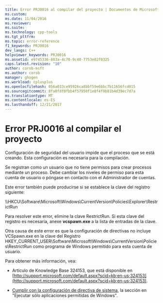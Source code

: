 ```yaml
---
title: Error PRJ0016 al compilar del proyecto | Documentos de Microsoft
ms.custom: 
ms.date: 11/04/2016
ms.reviewer: 
ms.suite: 
ms.technology: cpp-tools
ms.tgt_pltfrm: 
ms.topic: error-reference
f1_keywords: PRJ0016
dev_langs: C++
helpviewer_keywords: PRJ0016
ms.assetid: e9745336-883a-4c70-9c40-7753e02f0325
caps.latest.revision: "10"
author: corob-msft
ms.author: corob
manager: ghogen
ms.workload: cplusplus
ms.openlocfilehash: 056a033ce95926ca8bbf59e6bbc7b11656fcd015
ms.sourcegitcommit: 8fa8fdf0fbb4f57950f1e8f4f9b81b4d39ec7d7a
ms.translationtype: MT
ms.contentlocale: es-ES
ms.lasthandoff: 12/21/2017
---
```

# <a name="project-build-error-prj0016"></a>Error PRJ0016 al compilar el proyecto
Configuración de seguridad del usuario impide que el proceso que se está creando. Esta configuración es necesaria para la compilación.  
  
 Se registran como un usuario que no tiene permisos para crear procesos mediante un proceso. Debe cambiar los niveles de permiso para esta cuenta de usuario o póngase en contacto con el Administrador de cuentas.  
  
 Este error también puede producirse si se establece la clave del registro siguiente:  
  
 \\\HKCU\Software\Microsoft\Windows\CurrentVersion\Policies\Explorer\RestrictRun  
  
 Para resolver este error, elimine la clave RestrictRun. Si esta clave del registro es necesaria, anexe **vcspawn.exe** a la lista de entradas de la clave.  
  
 Otra causa de este error es que la configuración de directivas no incluye VCSpawn.exe en la clave del Registro HKEY_CURRENT_USER\Software\Microsoft\Windows\CurrentVersion\Policies\RestrictRun como programa de Windows permitido para esta cuenta de usuario.  
  
 Para obtener más información, vea:  
  
-   Artículo de Knowledge Base 324153, que está disponible en [http://support.microsoft.com/default.aspx?scid=kb;en-us;324153](http://support.microsoft.com/default.aspx?scid=kb;en-us;324153).  
  
-   [Cumplir con la configuración de directiva de sistema](http://msdn.microsoft.com/library/aa372139), la sección en "Ejecutar sólo aplicaciones permitidas de Windows".